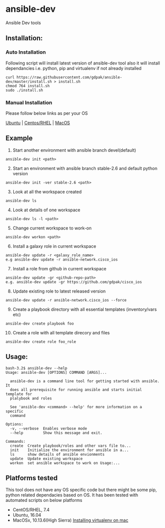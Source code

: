 # ansible-dev
Ansible Dev tools

## Installation:

### Auto Installation
 Following script will install latest version of ansible-dev tool also it will
 install dependancies i.e. python, pip and virtualenv if not already installed

```
curl https://raw.githubusercontent.com/gdpak/ansible-dev/master/install.sh > install.sh
chmod 764 install.sh
sudo ./install.sh 
```

### Manual Installation

Please follow below links as per your OS

[Ubuntu](docs/debian/README.md) | [Centos/RHEL](docs/rhel/README.md) | [MacOS](docs/MacOS/README.md)

## Example

1. Start another environment with ansible branch devel(default)
```
ansible-dev init <path>
```
2. Start an environment with ansible branch stable-2.6 and default python version
```
ansible-dev init -ver stable-2.6 <path>
```
3. Look at all the workspace created
```
ansible-dev ls
```
4. Look at details of one workspace
```
ansible-dev ls -l <path>
```

5. Change current workspace to work-on
```
ansible-dev workon <path>
```
6. Install a galaxy role in current workspace
```
ansible-dev update -r <galaxy_role_name>
e.g ansible-dev update -r ansible-network.cisco_ios
```
7. Install a role from github in current workspace
```
ansible-dev update -gr <github-repo-path>
e.g. ansible-dev update -gr https://github.com/gdpak/cisco_ios
```
8. Update existing role to latest released version
```
ansible-dev update -r ansible-network.cisco_ios --force
```
9. Create a playbook directory with all essential templates (inventory/vars etc)
```
ansible-dev create playbook foo
```
10. Create a role with all template direcory and files
```
ansible-dev create role foo_role
```

## Usage:
```
bash-3.2$ ansible-dev --help
Usage: ansible-dev [OPTIONS] COMMAND [ARGS]...

  ansible-dev is a command line tool for getting started with ansible. It
  does all prerequisite for running ansible and starts initial template for
  plalybook and roles

  See 'ansible-dev <command> --help' for more information on a specific
  command

Options:
  -v, --verbose  Enables verbose mode
  --help         Show this message and exit.

Commands:
  create  Create playbook/roles and other vars file to...
  init    Initialize the environment for ansible in a...
  ls      show details of ansible envionments
  update  Update existing workspace
  workon  set ansible workspace to work on Usage:...
```
## Platforms tested

This tool does not have any OS specific code but there might be some pip, python related dependacies based on OS. It has been tested with automated scripts on below platforms

- CentOS/RHEL, 7.4
- Ubuntu, 16.04
- MacOSx, 10.13.6(High Sierra) [Installing virtualenv on mac](docs/MacOS/README.md)
